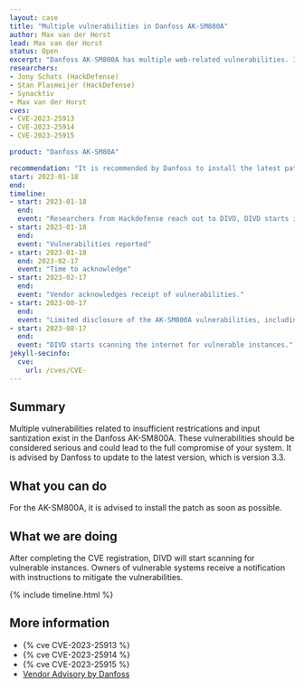 ```yaml
---
layout: case
title: "Multiple vulnerabilities in Danfoss AK-SM800A"
author: Max van der Horst
lead: Max van der Horst
status: Open
excerpt: "Danfoss AK-SM800A has multiple web-related vulnerabilities. It is advised to install the provided patch."
researchers:
- Jony Schats (HackDefense)
- Stan Plasmeijer (HackDefense)
- Synacktiv
- Max van der Horst
cves:
- CVE-2023-25913
- CVE-2023-25914
- CVE-2023-25915

product: "Danfoss AK-SM80A"

recommendation: "It is recommended by Danfoss to install the latest patch with number 3.3."
start: 2023-01-18
end:
timeline:
- start: 2023-01-18
  end:
  event: "Researchers from Hackdefense reach out to DIVD, DIVD starts investigation"
- start: 2023-01-18
  end:
  event: "Vulnerabilities reported"
- start: 2023-01-18
  end: 2023-02-17
  event: "Time to acknowledge"
- start: 2023-02-17
  end:
  event: "Vendor acknowledges receipt of vulnerabilities."
- start: 2023-08-17
  end:
  event: "Limited disclosure of the AK-SM800A vulnerabilities, including later mentioned vulnerabilities."
- start: 2023-08-17
  end:
  event: "DIVD starts scanning the internet for vulnerable instances."
jekyll-secinfo:
  cve:
    url: /cves/CVE-
---
```


## Summary
Multiple vulnerabilities related to insufficient restrications and input santization exist in the Danfoss AK-SM800A. These vulnerabilities should be considered serious and could lead to the full compromise of your system. It is advised by Danfoss to update to the latest version, which is version 3.3. 

## What you can do
For the AK-SM800A, it is advised to install the patch as soon as possible. 

## What we are doing

After completing the CVE registration, DIVD will start scanning for vulnerable instances. Owners of vulnerable systems receive a notification with instructions to mitigate the vulnerabilities. 

{% include timeline.html %}

## More information

* {% cve CVE-2023-25913 %}
* {% cve CVE-2023-25914 %}
* {% cve CVE-2023-25915 %}
* [Vendor Advisory by Danfoss](https://www.danfoss.com/en/service-and-support/downloads/dcs/adap-kool-software/ak-sm-800a/#tab-downloads)
